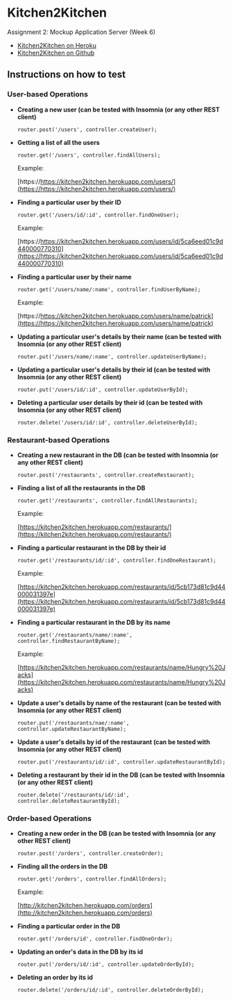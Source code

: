 # Kitchen2Kitchen

Assignment 2: Mockup Application Server (Week 6)

* [Kitchen2Kitchen on Heroku](https://kitchen2kitchen.herokuapp.com/) 
* [Kitchen2Kitchen on Github](https://github.com/masonhsieh/Web-Info/tree/master/Project)


## Instructions on how to test
### User-based Operations
* **Creating a new user (can be tested with Insomnia (or any other REST client)**

  ```router.post('/users', controller.createUser);```
 

* **Getting a list of all the users**

   ```router.get('/users', controller.findAllUsers);```
  
  Example:

  [https://https://kitchen2kitchen.herokuapp.com/users/](https://https://kitchen2kitchen.herokuapp.com/users/)
   

* **Finding a particular user by their ID**

   ```router.get('/users/id/:id', controller.findOneUser);```
  
  Example:

  [https://https://kitchen2kitchen.herokuapp.com/users/id/5ca6eed01c9d440000770310](https://https://kitchen2kitchen.herokuapp.com/users/id/5ca6eed01c9d440000770310)
     

* **Finding a particular user by their name**

   ```router.get('/users/name/:name', controller.findUserByName);```
  
  Example:

  [https://https://kitchen2kitchen.herokuapp.com/users/name/patrick](https://https://kitchen2kitchen.herokuapp.com/users/name/patrick)
     

* **Updating a particular user's details by their name (can be tested with Insomnia (or any other REST client)**

   ```router.put('/users/name/:name', controller.updateUserByName);```


* **Updating a particular user's details by their id (can be tested with Insomnia (or any other REST client)**

   ```router.put('/users/id/:id', controller.updateUserById);```
  

* **Deleting a particular user details by their id (can be tested with Insomnia (or any other REST client)**

   ```router.delete('/users/id/:id', controller.deleteUserById);```


### Restaurant-based Operations
* **Creating a new restaurant in the DB (can be tested with Insomnia (or any other REST client)**

  ```router.post('/restaurants', controller.createRestaurant);```


* **Finding a list of all the restaurants in the DB**

   ```router.get('/restaurants', controller.findAllRestaurants);```
   
  Example:

  [https://kitchen2kitchen.herokuapp.com/restaurants/](https://kitchen2kitchen.herokuapp.com/restaurants/)


* **Finding a particular restaurant in the DB by their id**

   ```router.get('/restaurants/id/:id', controller.findOneRestaurant);```
   
  Example:

  [https://kitchen2kitchen.herokuapp.com/restaurants/id/5cb173d81c9d44000031397e](https://kitchen2kitchen.herokuapp.com/restaurants/id/5cb173d81c9d44000031397e)
   

* **Finding a particular restaurant in the DB by its name**

   ```router.get('/restaurants/name/:name', controller.findRestaurantByName);```
   
   Example:
   
   [https://kitchen2kitchen.herokuapp.com/restaurants/name/Hungry%20Jacks](https://kitchen2kitchen.herokuapp.com/restaurants/name/Hungry%20Jacks)


* **Update a user's details by name of the restaurant (can be tested with Insomnia (or any other REST client)**

  ```router.put('/restaurants/nae/:name', controller.updateRestaurantByName);```


* **Update a user's details by id of the restaurant (can be tested with Insomnia (or any other REST client)**

  ```router.put('/restaurants/id/:id', controller.updateRestaurantById);```


* **Deleting a restaurant by their id in the DB (can be tested with Insomnia (or any other REST client)**

  ```router.delete('/restaurants/id/:id', controller.deleteRestaurantById);```


### Order-based Operations
* **Creating a new order in the DB (can be tested with Insomnia (or any other REST client)**

  ```router.post('/orders', controller.createOrder);```
  
  
* **Finding all the orders in the DB**

  ```router.get('/orders', controller.findAllOrders);```
  
  Example:
  
  [http://kitchen2kitchen.herokuapp.com/orders](http://kitchen2kitchen.herokuapp.com/orders)


* **Finding a particular order in the DB**

  ```router.get('/orders/id', controller.findOneOrder);```  


* **Updating an order's data in the DB by its id**

  ```router.put('/orders/id/:id', controller.updateOrderById);```


* **Deleting an order by its id**

  ```router.delete('/orders/id/:id', controller.deleteOrderById);```